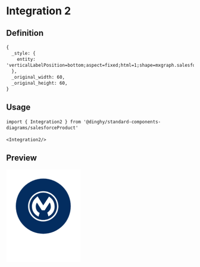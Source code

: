 # Integration 2

## Definition

```
{
  _style: { 
    entity: 'verticalLabelPosition=bottom;aspect=fixed;html=1;shape=mxgraph.salesforce.integration2;',
  },
  _original_width: 60,
  _original_height: 60,
}
```

## Usage

```
import { Integration2 } from '@dinghy/standard-components-diagrams/salesforceProduct'

<Integration2/>
```

## Preview

<img src="./integration-2.png" width="200"/>
